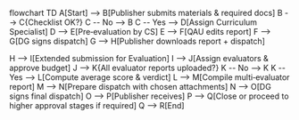 flowchart TD
  A[Start] --> B[Publisher submits materials & required docs]
  B --> C{Checklist OK?}
  C -- No --> B
  C -- Yes --> D[Assign Curriculum Specialist]
  D --> E[Pre‑evaluation by CS]
  E --> F[QAU edits report]
  F --> G[DG signs dispatch]
  G --> H[Publisher downloads report + dispatch]

  H --> I[Extended submission for Evaluation]
  I --> J[Assign evaluators & approve budget]
  J --> K{All evaluator reports uploaded?}
  K -- No --> K
  K -- Yes --> L[Compute average score & verdict]
  L --> M[Compile multi‑evaluator report]
  M --> N[Prepare dispatch with chosen attachments]
  N --> O[DG signs final dispatch]
  O --> P[Publisher receives]
  P --> Q[Close or proceed to higher approval stages if required]
  Q --> R[End]
